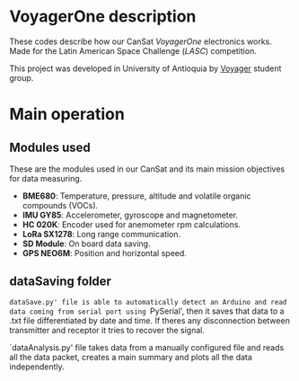 # VoyagerOne description
These codes describe how our CanSat *VoyagerOne* electronics works. Made for the Latin American Space Challenge (*LASC*) competition.

This project was developed in University of Antioquia by [Voyager](https://grupoastra.github.io/voyager/) student group.


# Main operation
## Modules used
These are the modules used in our CanSat and its main mission objectives for data measuring.

- **BME680**: Temperature, pressure, altitude and volatile organic compounds (VOCs).
- **IMU GY85**: Accelerometer, gyroscope and magnetometer.
- **HC 020K**: Encoder used for anemometer rpm calculations.
- **LoRa SX1278**: Long range communication.
- **SD Module**: On board data saving.
- **GPS NEO6M**: Position and horizontal speed.


## dataSaving folder
`dataSave.py' file is able to automatically detect an Arduino and read data coming from serial port using `PySerial', then it saves that data to a .txt file differentiated by date and time. If theres any disconnection between transmitter and receptor it tries to recover the signal.

`dataAnalysis.py' file takes data from a manually configured file and reads all the data packet, creates a main summary and plots all the data independently.
